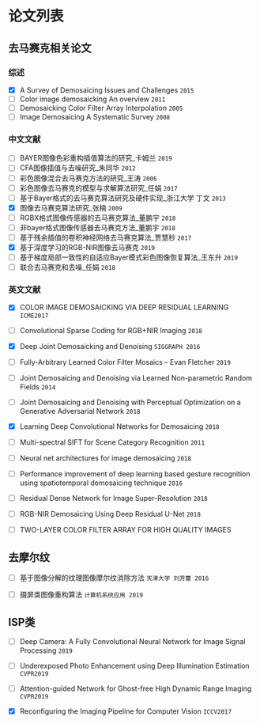 # 论文列表

## 去马赛克相关论文

### 综述

- [x] A Survey of Demosaicing Issues and Challenges `2015`
- [ ] Color image demosaicking An overview `2011`
- [ ] Demosaicking Color Filter Array Interpolation `2005`
- [ ] Image Demosaicing A Systematic Survey `2008`

### 中文文献

- [ ] BAYER图像色彩重构插值算法的研究_卡姆兰 `2019`
- [ ] CFA图像插值与去噪研究_朱同华 `2012`
- [ ] 彩色图像混合去马赛克方法的研究_王涛 `2006`
- [ ] 彩色图像去马赛克的模型与求解算法研究_任娟 `2017`
- [ ] 基于Bayer格式的去马赛克算法研究及硬件实现_浙江大学 丁文 `2013`
- [x] 图像去马赛克算法研究_张楠 `2009`
- [ ] RGBX格式图像传感器的去马赛克算法_董鹏宇 `2018`
- [ ] 非bayer格式图像传感器去马赛克方法_董鹏宇 `2018`
- [ ] 基于残余插值的卷积神经网络去马赛克算法_贾慧秒 `2017`
- [x] 基于深度学习的RGB-NIR图像去马赛克 `2019`
- [ ] 基于梯度局部一致性的自适应Bayer模式彩色图像恢复算法_王东升 `2019`
- [ ] 联合去马赛克和去噪_任娟 `2018`

### 英文文献

- [x] COLOR IMAGE DEMOSAICKING VIA DEEP RESIDUAL LEARNING `ICME2017`
- [ ] Convolutional Sparse Coding for RGB+NIR Imaging `2018`
- [x] Deep Joint Demosaicking and Denoising `SIGGRAPH 2016`
- [ ] Fully-Arbitrary Learned Color Filter Mosaics – Evan Fletcher `2019`
- [ ] Joint Demosaicing and Denoising via Learned Non-parametric Random Fields `2014`
- [ ] Joint Demosaicing and Denoising with Perceptual Optimization on a Generative Adversarial Network `2018`
- [x] Learning Deep Convolutional Networks for Demosaicing `2018`
- [ ] Multi-spectral SIFT for Scene Category Recognition `2011`
- [ ] Neural net architectures for image demosaicing `2018`
- [ ] Performance improvement of deep learning based gesture recognition using spatiotemporal demosaicing technique `2016`
- [ ] Residual Dense Network for Image Super-Resolution `2018`
- [ ] RGB-NIR Demosaicing Using Deep Residual U-Net `2018`
- [ ] TWO-LAYER COLOR FILTER ARRAY FOR HIGH QUALITY IMAGES



## 去摩尔纹

- [ ] 基于图像分解的纹理图像摩尔纹消除方法 `天津大学 刘芳蕾 2016`
- [ ] 摄屏类图像重构算法 `计算机系统应用 2019`



## ISP类

- [ ] Deep Camera: A Fully Convolutional Neural Network for Image Signal Processing `2019`
- [ ] Underexposed Photo Enhancement using Deep Illumination Estimation `CVPR2019`
- [ ] Attention-guided Network for Ghost-free High Dynamic Range Imaging `CVPR2019`
- [x] Reconfiguring the Imaging Pipeline for Computer Vision `ICCV2017`




